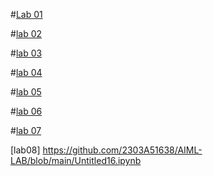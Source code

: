 #[Lab 01](https://github.com/2303A51638/AIML-LAB/blob/main/LAB_1.ipynb)

#[lab 02](https://github.com/2303A51638/AIML-LAB/blob/main/LAB_2.ipynb)

#[lab 03](https://github.com/2303A51638/AIML-LAB/blob/main/LAB_3.ipynb)

#[lab 04](https://github.com/2303A51638/AIML-LAB/blob/main/LAB_4.ipynb)

#[lab 05](https://github.com/2303A51638/AIML-LAB/blob/main/LAB_5.ipynb)

#[lab 06](https://github.com/2303A51638/AIML-LAB/blob/main/AIML%20LAB06.ipynb)

#[lab 07](https://github.com/2303A51638/AIML-LAB/blob/main/Lab%2007.ipynb)
 
[lab08] https://github.com/2303A51638/AIML-LAB/blob/main/Untitled16.ipynb


